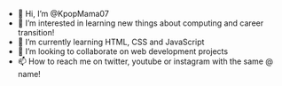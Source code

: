 - 👋 Hi, I’m @KpopMama07
- 👀 I’m interested in learning new things about computing and career transition!
- 🌱 I’m currently learning HTML, CSS and JavaScript
- 💞️ I’m looking to collaborate on web development projects
- 📫 How to reach me on twitter, youtube or instagram with the same @ name!

<!---
KpopMama07/KpopMama07 is a ✨ special ✨ repository because its `README.md` (this file) appears on your GitHub profile.
You can click the Preview link to take a look at your changes.
--->
